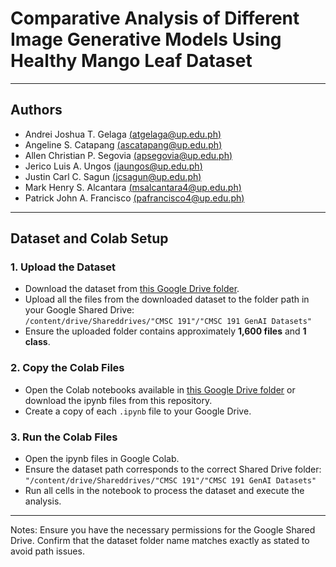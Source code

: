 # Comparative Analysis of Different Image Generative Models Using Healthy Mango Leaf Dataset

---

## Authors
- Andrei Joshua T. Gelaga [(atgelaga@up.edu.ph)](mailto:atgelaga@up.edu.ph)
- Angeline S. Catapang [(ascatapang@up.edu.ph)](mailto:ascatapang@up.edu.ph)
- Allen Christian P. Segovia [(apsegovia@up.edu.ph)](mailto:apsegovia@up.edu.ph)
- Jerico Luis A. Ungos [(jaungos@up.edu.ph)](mailto:jaungos@up.edu.ph)
- Justin Carl C. Sagun [(jcsagun@up.edu.ph)](mailto:jcsagun@up.edu.ph)
- Mark Henry S. Alcantara [(msalcantara4@up.edu.ph)](mailto:msalcantara4@up.edu.ph)
- Patrick John A. Francisco [(pafrancisco4@up.edu.ph)](mailto:pafrancisco4@up.edu.ph)
  
---

## Dataset and Colab Setup  

### 1. Upload the Dataset  
- Download the dataset from [this Google Drive folder](https://drive.google.com/drive/folders/1rImWvRnip90yi-SISY-NW6RVrtWPv1T0).  
- Upload all the files from the downloaded dataset to the folder path in your Google Shared Drive:  
  `/content/drive/Shareddrives/"CMSC 191"/"CMSC 191 GenAI Datasets"`  
- Ensure the uploaded folder contains approximately **1,600 files** and **1 class**.  

### 2. Copy the Colab Files  
- Open the Colab notebooks available in [this Google Drive folder](https://drive.google.com/drive/folders/1Oup5-MJPrSVTLgEIYCa99RRq-F3en8Ot) or download the ipynb files from this repository. 
- Create a copy of each `.ipynb` file to your Google Drive.  

### 3. Run the Colab Files
- Open the ipynb files in Google Colab.
- Ensure the dataset path corresponds to the correct Shared Drive folder: `"/content/drive/Shareddrives/"CMSC 191"/"CMSC 191 GenAI Datasets"`
- Run all cells in the notebook to process the dataset and execute the analysis.

---

Notes:
Ensure you have the necessary permissions for the Google Shared Drive.
Confirm that the dataset folder name matches exactly as stated to avoid path issues.






